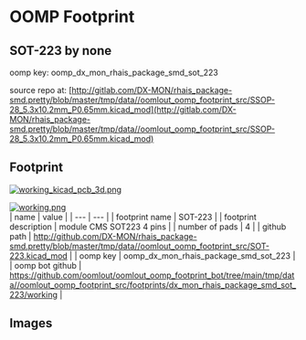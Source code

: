 # OOMP Footprint  
## SOT-223  by none  
  
oomp key: oomp_dx_mon_rhais_package_smd_sot_223  
  
source repo at: [http://gitlab.com/DX-MON/rhais_package-smd.pretty/blob/master/tmp/data//oomlout_oomp_footprint_src/SSOP-28_5.3x10.2mm_P0.65mm.kicad_mod](http://gitlab.com/DX-MON/rhais_package-smd.pretty/blob/master/tmp/data//oomlout_oomp_footprint_src/SSOP-28_5.3x10.2mm_P0.65mm.kicad_mod)  
## Footprint  
  
[![working_kicad_pcb_3d.png](working_kicad_pcb_3d_600.png)](working_kicad_pcb_3d.png)  
  
[![working.png](working_600.png)](working.png)  
| name | value | 
| --- | --- | 
| footprint name | SOT-223 | 
| footprint description | module CMS SOT223 4 pins | 
| number of pads | 4 | 
| github path | http://github.com/DX-MON/rhais_package-smd.pretty/blob/master/tmp/data//oomlout_oomp_footprint_src/SOT-223.kicad_mod | 
| oomp key | oomp_dx_mon_rhais_package_smd_sot_223 | 
| oomp bot github | https://github.com/oomlout/oomlout_oomp_footprint_bot/tree/main/tmp/data//oomlout_oomp_footprint_src/footprints/dx_mon_rhais_package_smd_sot_223/working | 
## Images  
